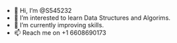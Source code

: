 - 👋 Hi, I’m @S545232
- 👀 I’m interested to learn Data Structures and Algorims.
- 🌱 I’m currently improving skills.
- 📫 Reach me on +1 6608690173

<!---
S545232/S545232 is a ✨ special ✨ repository because its `README.md` (this file) appears on your GitHub profile.
You can click the Preview link to take a look at your changes.
--->

